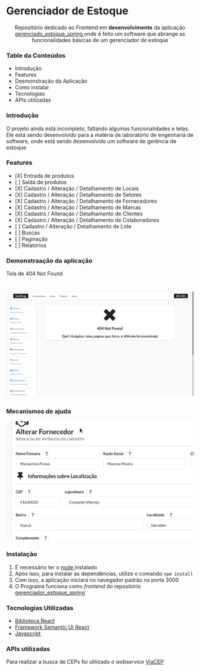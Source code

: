 <h1>Gerenciador de Estoque</h1>

<p align="center">
Repositório dedicado ao Frontend em <b>desenvolvimento</b> da aplicação
<a href="https://github.com/watanabe9090/gerenciador_estoque_spring"> 
gerenciado_estoque_spring
</a>
onde é feito um software que abrange as funcionalidades básicas de um gerenciador de estoque
</p>

### Table da Conteúdos

* Introdução
* Features
* Desmonstração da Aplicação
* Como instalar
* Tecnologias
* APIs utilizadas

### Introdução
<p>
  O projeto ainda está incompleto, faltando algumas funcionalidades e telas. Ele está sendo desenvolvido para a 
  matéria de laboratório de engenharia de software, onde está sendo desenvolvido um software de gerência de estoque
</p>

### Features
<ul>
    <li>[X] Entrada de produtos</li>
    <li>[ ]  Saída de produtos</li>
    <li>[X] Cadastro / Alteração / Detalhamento de Locais</li>
    <li>[X] Cadastro / Alteração / Detalhamento de Setores</li>
    <li>[X] Cadastro / Alteração / Detalhamento de Fornecedores</li>
    <li>[X] Cadastro / Alteração / Detalhamento de Marcas</li>
    <li>[X] Cadastro / Alteração / Detalhamento de Clientes</li>
    <li>[X] Cadastro / Alteração / Detalhamento de Colaboradores</li>
    <li>[ ] Cadastro / Alteração / Detalhamento de Lote</li>
    <li>[ ] Buscas </li>  
    <li>[ ] Paginação</li>  
    <li>[ ] Relatórios</li>  
</ul>


### Demonstraação da aplicação
Tela de 404 Not Found
<h1 align="center">
  <img alt="NotFound" title="" src="./assets/prints/not_found.png" />
</h1>

<h3>Mecanismos de ajuda </h3>
<img src="./assets/gifs/help_example.gif" />


### Instalação
<p>
<ol>
    <li>É necessário ter o <a href="https://nodejs.org/en/">node </a>instalado</li>
    <li>Após isso, para instalar as dependências, utilize o comando
    <code>npm install</code>
    </li>
    <li>Com isso, a aplicação iniciará no navegador padrão na porta 3000
    </li>
    <li>
    O Programa funciona como <i>frontend</i> do repositório 
    <a href="https://github.com/watanabe9090/gerenciado_estoque_spring">gerenciador_estoque_spring</a>
    </li>
</ol>
</p>

### Tecnologias Utilizadas
<ul>
    <li><a href="https://reactjs.org/">Biblioteca React</a></li>
    <li><a href="https://react.semantic-ui.com/">Framework Semantic UI React</a></li>
    <li><a href="https://developer.mozilla.org/pt-BR/docs/Web/JavaScript">Javascript</a></li>
</ul>

### APIs utilizadas
Para realizar a busca de CEPs foi utilizado o <i>webservice</i>
<a href="https://viacep.com.br/">ViaCEP</a>

